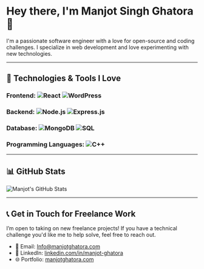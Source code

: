 # Hey there, I'm Manjot Singh Ghatora 👋

I'm a passionate software engineer with a love for open-source and coding challenges. I specialize in web development and love experimenting with new technologies. 

---

## 🚀 Technologies & Tools I Love

### Frontend: ![React](https://img.shields.io/badge/-React-61DAFB?style=flat&logo=react&logoColor=white) ![WordPress](https://img.shields.io/badge/-WordPress-21759B?style=flat&logo=wordpress&logoColor=white)
### Backend: ![Node.js](https://img.shields.io/badge/-Node.js-339933?style=flat&logo=node.js&logoColor=white) ![Express.js](https://img.shields.io/badge/-Express.js-000000?style=flat&logo=express&logoColor=white)
### Database: ![MongoDB](https://img.shields.io/badge/-MongoDB-47A248?style=flat&logo=mongodb&logoColor=white) ![SQL](https://img.shields.io/badge/-SQL-4479A1?style=flat&logo=sql&logoColor=white)
### Programming Languages: ![C++](https://img.shields.io/badge/-C++-00599C?style=flat&logo=cplusplus&logoColor=white)

---

## 📊 GitHub Stats
![Manjot's GitHub Stats](https://github-readme-stats.vercel.app/api?username=manjot-ghatora&show_icons=true&hide_title=true)

---

## 📞 Get in Touch for Freelance Work
I’m open to taking on new freelance projects! If you have a technical challenge you'd like me to help solve, feel free to reach out.

- 📧 Email: [Info@manjotghatora.com](mailto:info@manjotghatora.com)
- 💼 LinkedIn: [linkedin.com/in/manjot-ghatora](https://www.linkedin.com/in/manjot-ghatora/)
- 🌐 Portfolio: [manjotghatora.com](https://manjotghatora.com)

